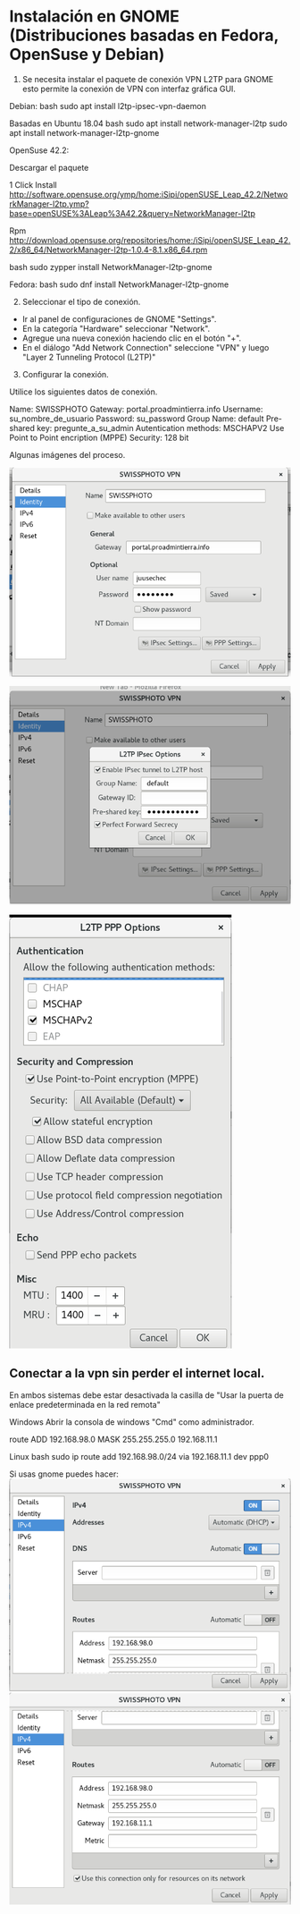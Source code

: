 # Instalación en GNOME (Distribuciones basadas en Fedora, OpenSuse y Debian)

1) Se necesita instalar el paquete de conexión VPN L2TP para GNOME esto permite la conexión de VPN con interfaz gráfica GUI.

Debian:
bash
sudo apt install l2tp-ipsec-vpn-daemon

Basadas en Ubuntu 18.04 
bash
sudo apt install network-manager-l2tp
sudo apt install network-manager-l2tp-gnome

OpenSuse 42.2:

Descargar el paquete

1 Click Install
http://software.opensuse.org/ymp/home:iSipi/openSUSE_Leap_42.2/NetworkManager-l2tp.ymp?base=openSUSE%3ALeap%3A42.2&query=NetworkManager-l2tp

Rpm
http://download.opensuse.org/repositories/home:/iSipi/openSUSE_Leap_42.2/x86_64/NetworkManager-l2tp-1.0.4-8.1.x86_64.rpm

bash
sudo zypper install NetworkManager-l2tp-gnome

Fedora:
bash
sudo dnf install NetworkManager-l2tp-gnome


2) Seleccionar el tipo de conexión.
- Ir al panel de configuraciones de GNOME "Settings".
- En la categoría "Hardware" seleccionar "Network".
- Agregue una nueva conexión haciendo clic en el botón "+".
- En el diálogo "Add Network Connection" seleccione "VPN" y luego "Layer 2 Tunneling Protocol (L2TP)"

3) Configurar la conexión.

Utilice los siguientes datos de conexión.

Name: SWISSPHOTO
Gateway: portal.proadmintierra.info
Username: su_nombre_de_usuario
Password: su_password
Group Name: default
Pre-shared key: pregunte_a_su_admin
Autentication methods: MSCHAPV2
Use Point to Point encription (MPPE) Security: 128 bit

Algunas imágenes del proceso.

![screenshot](./images/Screenshot_from_2017-06-22_19-41-35.png)

![screenshot](./images/Screenshot_from_2017-06-22_19-41-41.png)

![screenshot](./images/Screenshot_from_2017-06-22_19-41-46.png)


## Conectar a la vpn sin perder el internet local.

En ambos sistemas debe estar desactivada la casilla de "Usar la puerta de enlace predeterminada en la red remota"

Windows
Abrir la consola de windows "Cmd" como administrador.

route ADD 192.168.98.0 MASK 255.255.255.0 192.168.11.1


Linux
bash
sudo ip route add 192.168.98.0/24 via 192.168.11.1 dev ppp0


Si usas gnome puedes hacer:
![screenshot](./images/Screenshot_from_2017-08-16_22-55-31.png)
![screenshot](./images/Screenshot_from_2017-08-16_22-55-46.png)
